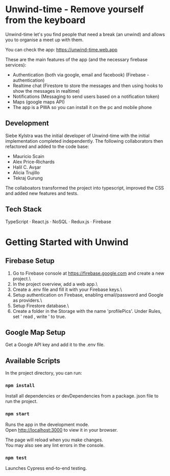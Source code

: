 # Unwind-time - Remove yourself from the keyboard

Unwind-time let's you find people that need a break (an unwind) and allows you to organise a meet up with them.

You can check the app: https://unwind-time.web.app

These are the main features of the app (and the necessary firebase services):

- Authentication (both via google, email and facebook) (Firebase - authentication)
- Realtime chat (Firestore to store the messages and then using hooks to show the messages in realtime)
- Notifications (Messaging to send users based on a notification token)
- Maps (google maps API)
- The app is a PWA so you can install it on the pc and mobile phone

## Development

Siebe Kylstra was the initial developer of Unwind-time with the initial implementation completed independently. The following collaborators then refactored and added to the code base:

- Mauricio Scain
- Alex Price-Richards
- Halil C. Avşar
- Alicia Trujillo
- Tekraj Gurung

The collaboators transformed the project into typescript, improved the CSS and added new features and tests.

## Tech Stack
TypeScript · React.js · NoSQL · Redux.js · Firebase

# Getting Started with Unwind

## Firebase Setup

1. Go to Firebase console at https://firebase.google.com and create a new project.\
2. In the project overview, add a web app.\
3. Create a .env file and fill it with your Firebase keys.\
4. Setup authentication on Firebase, enabling email/password and Google as providers.\
5. Setup Firestore database.\
6. Create a folder in the Storage with the name 'profilePics'. Under Rules, set ' read , write ' to true.

## Google Map Setup

Get a Google API key and add it to the .env file.

## Available Scripts

In the project directory, you can run:

### `npm install`

Install all dependencies or devDependencies from a package. json file to run the project.

### `npm start`

Runs the app in the development mode.\
Open [http://localhost:3000](http://localhost:3000) to view it in your browser.

The page will reload when you make changes.\
You may also see any lint errors in the console.

### `npm test`

Launches Cypress end-to-end testing.
